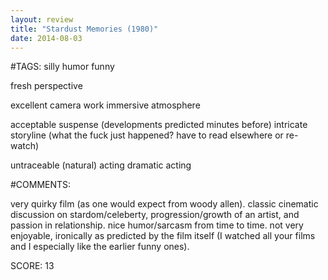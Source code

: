 ```yaml
---
layout: review
title: "Stardust Memories (1980)"
date: 2014-08-03
---
```


#TAGS:
silly humor
funny

fresh perspective

excellent camera work
immersive atmosphere

acceptable suspense (developments predicted minutes before)
intricate storyline (what the fuck just happened? have to read elsewhere or re-watch)

untraceable (natural) acting
dramatic acting

#COMMENTS:

very quirky film (as one would expect from woody allen). classic cinematic discussion on stardom/celeberty, progression/growth of an artist, and passion in relationship. nice humor/sarcasm from time to time. not very enjoyable, ironically as predicted by the film itself (I watched all your films and I especially like the earlier funny ones).





SCORE:
13
